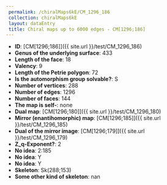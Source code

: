 ```yaml
--- 
 permalink: /chiralMaps6kE/CM_1296_186 
 collection: chiralMaps6kE
 layout: dataEntry
 title: Chiral maps up to 6000 edges - CM[1296;186]
---
```


- **ID**: [CM[1296;186]]({{ site.url }}/test/CM_1296_186)
- **Genus of the underlying surface**: 433
- **Length of the face**: 18
- **Valency**: 9
- **Length of the Petrie polygon**: 72
- **Is the automorphism group solvable?**: S
- **Number of vertices**: 288
- **Number of edges**: 1296
- **Number of faces**: 144
- **The map is self-**: none
- **Dual map**: [CM[1296;180]]({{ site.url }}/test/CM_1296_180)
- **Mirror (enantihomorphic) map**: [CM[1296;185]]({{ site.url }}/test/CM_1296_185)
- **Dual of the mirror image**: [CM[1296;179]]({{ site.url }}/test/CM_1296_179)
- **Z_q-Exponent?**: 2
- **No idea**:  2:185
- **No idea**: Y
- **No idea**: Y
- **Skeleton**: Sk(288;153)
- **Some other kind of skeleton**: nan
